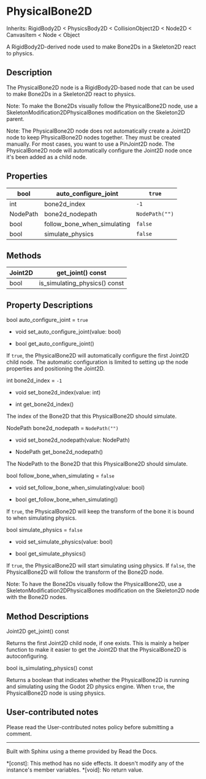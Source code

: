 # PhysicalBone2D

Inherits: RigidBody2D < PhysicsBody2D < CollisionObject2D < Node2D <
CanvasItem < Node < Object

A RigidBody2D-derived node used to make Bone2Ds in a Skeleton2D react to
physics.

## Description

The PhysicalBone2D node is a RigidBody2D-based node that can be used to make
Bone2Ds in a Skeleton2D react to physics.

Note: To make the Bone2Ds visually follow the PhysicalBone2D node, use a
SkeletonModification2DPhysicalBones modification on the Skeleton2D parent.

Note: The PhysicalBone2D node does not automatically create a Joint2D node to
keep PhysicalBone2D nodes together. They must be created manually. For most
cases, you want to use a PinJoint2D node. The PhysicalBone2D node will
automatically configure the Joint2D node once it's been added as a child node.

## Properties

bool | auto_configure_joint | `true`  
---|---|---  
int | bone2d_index | `-1`  
NodePath | bone2d_nodepath | `NodePath("")`  
bool | follow_bone_when_simulating | `false`  
bool | simulate_physics | `false`  
  
## Methods

Joint2D | get_joint() const  
---|---  
bool | is_simulating_physics() const  
  
## Property Descriptions

bool auto_configure_joint = `true`

  * void set_auto_configure_joint(value: bool)

  * bool get_auto_configure_joint()

If `true`, the PhysicalBone2D will automatically configure the first Joint2D
child node. The automatic configuration is limited to setting up the node
properties and positioning the Joint2D.

int bone2d_index = `-1`

  * void set_bone2d_index(value: int)

  * int get_bone2d_index()

The index of the Bone2D that this PhysicalBone2D should simulate.

NodePath bone2d_nodepath = `NodePath("")`

  * void set_bone2d_nodepath(value: NodePath)

  * NodePath get_bone2d_nodepath()

The NodePath to the Bone2D that this PhysicalBone2D should simulate.

bool follow_bone_when_simulating = `false`

  * void set_follow_bone_when_simulating(value: bool)

  * bool get_follow_bone_when_simulating()

If `true`, the PhysicalBone2D will keep the transform of the bone it is bound
to when simulating physics.

bool simulate_physics = `false`

  * void set_simulate_physics(value: bool)

  * bool get_simulate_physics()

If `true`, the PhysicalBone2D will start simulating using physics. If `false`,
the PhysicalBone2D will follow the transform of the Bone2D node.

Note: To have the Bone2Ds visually follow the PhysicalBone2D, use a
SkeletonModification2DPhysicalBones modification on the Skeleton2D node with
the Bone2D nodes.

## Method Descriptions

Joint2D get_joint() const

Returns the first Joint2D child node, if one exists. This is mainly a helper
function to make it easier to get the Joint2D that the PhysicalBone2D is
autoconfiguring.

bool is_simulating_physics() const

Returns a boolean that indicates whether the PhysicalBone2D is running and
simulating using the Godot 2D physics engine. When `true`, the PhysicalBone2D
node is using physics.

## User-contributed notes

Please read the User-contributed notes policy before submitting a comment.

* * *

Built with Sphinx using a theme provided by Read the Docs.

  *[const]: This method has no side effects. It doesn't modify any of the instance's member variables.
  *[void]: No return value.

